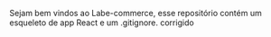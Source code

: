 Sejam bem vindos ao Labe-commerce, esse repositório contém um esqueleto de app React e um .gitignore.
corrigido
